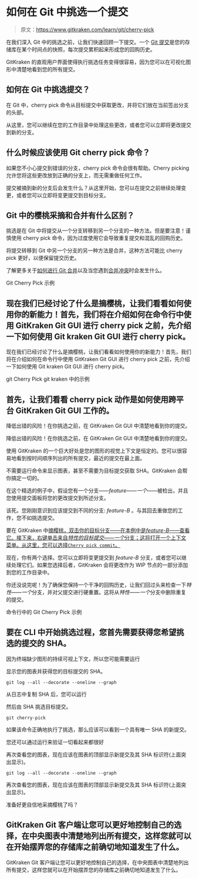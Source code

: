 # 如何在 Git 中挑选一个提交

> 原文：<https://www.gitkraken.com/learn/git/cherry-pick>

在我们深入 Git 中的挑选之前，让我们快速回顾一下提交。一个 [Git 提交](https://www.gitkraken.com/learn/git/commit)是您的存储库在某个时间点的快照，每次提交累积起来形成您的回购历史。

GitKraken 的直观用户界面使得执行挑选任务变得很容易，因为您可以在可视化图形中清楚地看到您的所有提交。

## 如何在 Git 中挑选提交？

在 Git 中，cherry pick 命令从目标提交中获取更改，并将它们放在当前签出分支的头部。

从这里，您可以继续在您的工作目录中处理这些更改，或者您可以立即将更改提交到新的分支。

## 什么时候应该使用 Git cherry pick 命令？

如果您不小心提交到错误的分支，cherry pick 命令会很有帮助。Cherry picking 允许您将这些更改放到正确的分支上，而无需重做任何工作。

提交被摘到新的分支后会发生什么？从这里开始，您可以在提交之前继续处理变更，或者您可以立即将变更提交到目标分支。

## Git 中的樱桃采摘和合并有什么区别？

挑选是在 Git 中将提交从一个分支转移到另一个分支的一种方法。但是要注意！谨慎使用 cherry pick 命令，因为过度使用它会导致重复提交和混乱的回购历史。

将提交转移到 Git 中另一个分支的另一种方法是合并，这种方法可能比 cherry pick 更好，以便保留提交历史。

了解更多关于[如何进行 Git 合并](https://www.gitkraken.com/learn/git/git-merge)以及当您遇到[合并冲突](https://www.gitkraken.com/learn/git/tutorials/how-to-resolve-merge-conflict-in-git)时会发生什么。

Git Cherry Pick 示例

## 现在我们已经讨论了什么是摘樱桃，让我们看看如何使用你的新能力！首先，我们将在介绍如何在命令行中使用 GitKraken Git GUI 进行 cherry pick 之前，先介绍一下如何使用 Git kraken Git GUI 进行 cherry pick。

现在我们已经讨论了什么是摘樱桃，让我们看看如何使用你的新能力！首先，我们将在介绍如何在命令行中使用 GitKraken Git GUI 进行 cherry pick 之前，先介绍一下如何使用 Git kraken Git GUI 进行 cherry pick。

git Cherry Pick git kraken 中的示例

## 首先，让我们看看 cherry pick 动作是如何使用跨平台 GitKraken Git GUI 工作的。

降低出错的风险！在你挑选之前，在 GitKraken Git GUI 中清楚地看到你的提交。

降低出错的风险！在你挑选之前，在 GitKraken Git GUI 中清楚地看到你的提交。

使用 GitKraken 的一个巨大好处是您的图形的视觉上下文是恒定的。您可以很容易地看到按时间顺序列出的所有提交，最近的提交在最上面。

不需要运行命令来显示图表，甚至不需要为目标提交获取 SHA。GitKraken 会帮你搞定一切的。

在这个精选的例子中，假设您有一个分支——*feature——一个*——被检出，并且您使用提交面板将您的更改提交到所述分支。

该死。您刚刚意识到应该提交到不同的分支: *feature-B* 。与其回去重做您的工作，您不如挑选提交。

要在 GitKraken 中[摘樱桃，双击你的目标分支——在本例中是*feature-B*——查看它。接下来，右键单击来自*特性的目标提交——一个*分支；这将打开一个上下文菜单。从这里，您可以选择`Cherry pick commit`。](https://support.gitkraken.com/working-with-commits/cherrypick/)

现在，你有两个选择。您可以立即将变更提交到 *feature-B* 分支，或者您可以继续处理它们。如果您选择后者，GitKraken 会将更改作为 WIP 节点的一部分添加到您的工作目录中。

你还没说完呢！为了确保您保持一个干净的回购历史，让我们回过头来检查一下*特性——一个*分支，并对父提交进行硬重置。这将从*特性——一个*分支中删除重复的提交。

命令行中的 Git Cherry Pick 示例

## 要在 CLI 中开始挑选过程，您首先需要获得您希望挑选的提交的 SHA。

因为终端缺少图形的持续可视上下文，所以您可能需要运行

显示您的图表并获得您的目标提交的 SHA。

```
git log --all --decorate --oneline --graph
```

从日志中复制 SHA 后，您可以运行

然后由 SHA 挑选目标提交。

```
git cherry-pick
```

如果该命令正确地执行了挑选，那么应该可以看到一个具有唯一 SHA 的新提交。

您还可以通过运行来验证一切看起来都很好

再次查看您的图表，现在应该在图表的顶部显示新提交及其 SHA 标识符(上面突出显示)。

```
git log --all --decorate --oneline --graph
```

再次查看您的图表，现在应该在图表的顶部显示新提交及其 SHA 标识符(上面突出显示)。

准备好更自信地采摘樱桃了吗？

## GitKraken Git 客户端让您可以更好地控制自己的选择，在中央图表中清楚地列出所有提交，这样您就可以在开始摆弄您的存储库之前确切地知道发生了什么。

GitKraken Git 客户端让您可以更好地控制自己的选择，在中央图表中清楚地列出所有提交，这样您就可以在开始摆弄您的存储库之前确切地知道发生了什么。